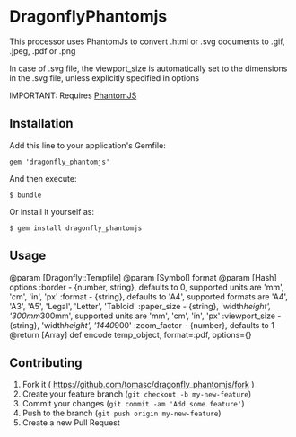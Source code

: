 # DragonflyPhantomjs

This processor uses PhantomJs to convert .html or .svg documents to .gif, .jpeg, .pdf or .png

In case of .svg file, the viewport_size is automatically set to the dimensions in the .svg file, unless explicitly specified in options

IMPORTANT: Requires [PhantomJS](http://phantomjs.org)

## Installation

Add this line to your application's Gemfile:

    gem 'dragonfly_phantomjs'

And then execute:

    $ bundle

Or install it yourself as:

    $ gem install dragonfly_phantomjs

## Usage

@param [Dragonfly::Tempfile]
@param [Symbol] format
@param [Hash] options
  :border         - {number, string}, defaults to 0, supported units are 'mm', 'cm', 'in', 'px'
  :format         - {string}, defaults to 'A4', supported formats are 'A4', 'A3', 'A5', 'Legal', 'Letter', 'Tabloid'
  :paper_size     - {string}, 'width*height', '300mm*300mm', supported units are 'mm', 'cm', 'in', 'px'
  :viewport_size  - {string}, 'width*height', '1440*900'
  :zoom_factor    - {number}, defaults to 1
@return [Array]
def encode temp_object, format=:pdf, options={}

## Contributing

1. Fork it ( https://github.com/tomasc/dragonfly_phantomjs/fork )
2. Create your feature branch (`git checkout -b my-new-feature`)
3. Commit your changes (`git commit -am 'Add some feature'`)
4. Push to the branch (`git push origin my-new-feature`)
5. Create a new Pull Request
